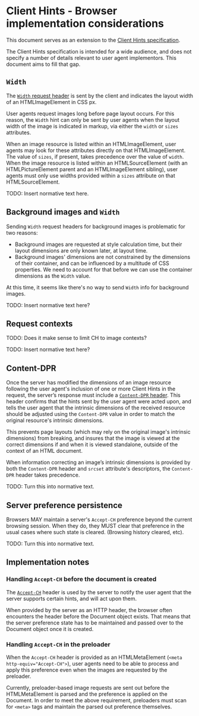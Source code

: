 # Client Hints - Browser implementation considerations

This document serves as an extension to the [Client Hints
specification][client-hints].

The Client Hints specification is intended for a wide audience, and does not specify a number of details relevant to user agent implementors. This document aims to fill that gap.

[client-hints]: http://igrigorik.github.io/http-client-hints/

## `Width`

The [`Width` request header][width] is sent by the client and indicates the layout width of an HTMLImageElement in CSS px.

User agents request images long before page layout occurs.
For this reason, the `Width` hint can only be sent by user agents when the layout width of the image is indicated in markup, via either the `width` or `sizes` attributes.

When an image resource is listed within an HTMLImageElement, user agents may look for these attributes directly on that HTMLImageElement.
The value of `sizes`, if present, takes precedence over the value of `width`.
When the image resource is listed within an HTMLSourceElement (with an HTMLPictureElement parent and an HTMLImageElement sibling),
user agents must only use widths provided within a `sizes` attribute on that HTMLSourceElement.

[width]: http://igrigorik.github.io/http-client-hints/#the-width-client-hint

TODO: Insert normative text here.

## Background images and `Width`

Sending `Width` request headers for background images is problematic for two reasons:

* Background images are requested at style calculation time, but
  their layout dimensions are only known later, at layout time.
* Background images' dimensions are not constrained by the dimensions of
  their container, and can be influenced by a multitude of CSS
  properties. We need to account for that before we can use the container
  dimensions as the `Width` value.

At this time, it seems like there's no way to send `Width`
info for background images.

TODO: Insert normative text here?

## Request contexts

TODO: Does it make sense to limit CH to image contexts?

TODO: Insert normative text here?

## Content-DPR

Once the server has modified the dimensions of an image resource following the user agent's inclusion of one or more Client Hints in the request,
the server’s response must include a [`Content-DPR` header][content-dpr].
This header confirms that the hints sent by the user agent were acted upon,
and tells the user agent that the intrinsic dimensions of the received resource should be adjusted using the `Content-DPR` value
in order to match the original resource's intrinsic dimensions.

This prevents page layouts (which may rely on the original image's intrinsic dimensions) from breaking,
and insures that the image is viewed at the correct dimensions if and when it is viewed standalone, outside of the context of an HTML document.

When information correcting an image’s intrinsic dimensions is provided by both the
`Content-DPR` header and `srcset` attribute's descriptors, the `Content-DPR` header takes precedence.

TODO: Turn this into normative text.

[content-dpr]: http://igrigorik.github.io/http-client-hints/#confirming-selected-dpr 

## Server preference persistence

Browsers MAY maintain a server's `Accept-CH` preference beyond the current browsing session.
When they do, they MUST clear that preference in the usual cases where such state is cleared. (Browsing history cleared, etc).

TODO: Turn this into normative text.

## Implementation notes

### Handling `Accept-CH` before the document is created

The [`Accept-CH`][accept-ch] header is used by the server to notify the
user agent that the server supports certain hints, and will act upon them.

When provided by the server as an HTTP header, the browser often
encounters the header before the Document object exists. That means that
the server preference state has to be maintained and passed over to the
Document object once it is created.

[accept-ch]: http://igrigorik.github.io/http-client-hints/#advertising-support-for-client-hints

### Handling `Accept-CH` in the preloader

When the `Accept-CH` header is provided as an HTMLMetaElement (`<meta
http-equiv="Accept-CH">`), user agents need to be able to process and apply this
preference even when the images are requested by the preloader.

Currently, preloader-based image requests are sent out before the HTMLMetaElement is parsed and the
preference is applied on the Document. In order to meet the above requirement, preloaders must scan for `<meta>` tags and maintain the parsed out preference themselves.
